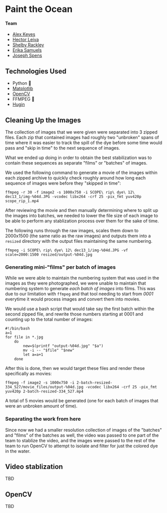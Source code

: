 # Paint the Ocean
#### Team
- [Alex Keyes](https://github.com/Alex-Keyes)
- [Hector Leiva](https://github.com/hectorleiva)
- [Shelby Rackley](https://github.com/srackley)
- [Erika Samuels](https://github.com/e-r-i-k-a)
- [Joseph Spens](https://github.com/josephspens)

## Technologies Used
- Python 🐍
- [Matplotlib](https://matplotlib.org/)
- [OpenCV](https://opencv.org/)
- FFMPEG 🎥
- [Hugin](http://hugin.sourceforge.net/)

## Cleaning Up the Images
The collection of images that we were given were separated into 3 zipped files. Each zip that contained images had roughly two "unbroken" spans of time where it was easier to track the spill of the dye before some time would pass and "skip in time" to the next sequence of images.

What we ended up doing in order to obtain the best stabilization was to contain these sequences as separate "films" or "batches" of images.

We used the following command to generate a movie of the images within each zipped archive to quickly check roughly around how long each sequence of images were before they "skipped in time":
```
ffmpeg -r 30 -f image2 -s 1000x750 -i SCOPE\ rip\ dye\ 12\ dec13_1/img-%04d.JPG -vcodec libx264 -crf 25 -pix_fmt yuv420p scope_rip_1.mp4
```

After reviewing the movie and then manually determining where to split up the images into batches, we needed to lower the file size of each image to be able to perform any stablization process over them for the sake of time.

The following runs through the raw images, scales them down to 2000x1500 (the same ratio as the raw images) and outputs them into a `resized` directory with the output files maintaining the same numbering.
```
ffmpeg -i SCOPE\ rip\ dye\ 12\ dec13_1/img-%04d.JPG -vf scale=2000:1500 resized/output-%04d.jpg
```

### Generating mini-"films" per batch of images
While we were able to maintain the numbering system that was used in the images as they were photographed, we were unable to maintain that numbering system to generate _each batch of images_ into films. This was due to our limitation with `ffmpeg` and that tool needing to start from *0001* everytime it would process images and convert them into movies.

We would use a bash script that would take say the first batch within the second zipped file, and rewrite those numbers starting at 0001 and counting up to the total number of images:
```
#!/bin/bash
a=1
for file in *.jpg
    do
        new=$(printf "output-%04d.jpg" "$a")
        mv -i -- "$file" "$new"
        let a=a+1
    done
```

After this is done, then we would target these files and render these specifically as movies:
```
ffmpeg -f image2 -s 1000x750 -i 2-batch-resized-334_527/movie_files/output-%04d.jpg -vcodec libx264 -crf 25 -pix_fmt yuv420p 2-batch-resized-334_527.mp4
```

A total of 5 movies would be generated (one for each batch of images that were an unbroken amount of time).

### Separating the work from here

Since now we had a smaller resolution collection of images of the "batches" and "films" of the batches as well, the video was passed to one part of the team to stablize the video, and the images were passed to the rest of the team to run OpenCV to attempt to isolate and filter for just the colored dye in the water.

## Video stablization
TBD

## OpenCV
TBD

